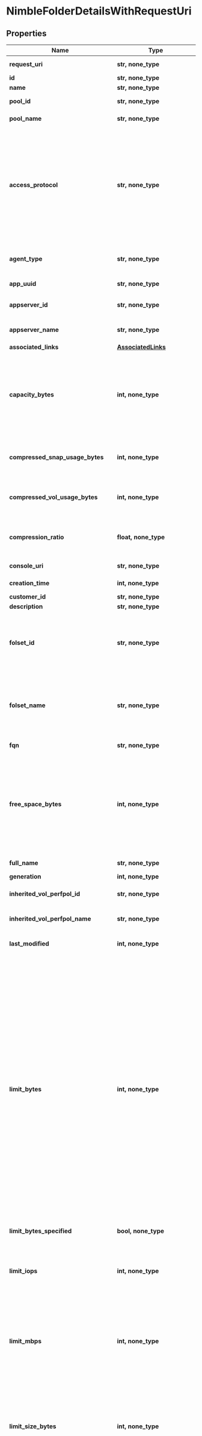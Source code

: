 # NimbleFolderDetailsWithRequestUri


## Properties
Name | Type | Description | Notes
------------ | ------------- | ------------- | -------------
**request_uri** | **str, none_type** | requestUri for detailed folder object | [optional] 
**id** | **str, none_type** | Identifier of the folder. | [optional] 
**name** | **str, none_type** | Name of the folder. | [optional] 
**pool_id** | **str, none_type** | ID of the pool where the folder resides. | [optional] 
**pool_name** | **str, none_type** | Name of the pool where the folder resides. | [optional] 
**access_protocol** | **str, none_type** | Access protocol of the folder. This attribute is used by the VASA Provider to determine the access protocol of the bind request. If not specified in the creation request, it will be the access protocol supported by the group. If the group supports multiple protocols, the default will be Fibre Channel. This field is meaningful only to VVol folder. Possible values: &#39;iscsi&#39;, &#39;fc&#39;. | [optional] 
**agent_type** | **str, none_type** | External management agent type. Possible values: &#39;none&#39;, &#39;smis&#39;, &#39;vvol&#39;, &#39;openstack&#39;. | [optional] 
**app_uuid** | **str, none_type** | Application identifier of the folder. | [optional] 
**appserver_id** | **str, none_type** | Identifier of the application server associated with the folder. | [optional] 
**appserver_name** | **str, none_type** | Name of the application server associated with the folder. | [optional] 
**associated_links** | [**AssociatedLinks**](AssociatedLinks.md) |  | [optional] 
**capacity_bytes** | **int, none_type** | Capacity of the folder in bytes. If the folder&#39;s size has a usage limit, capacity_bytes will be the folder&#39;s usage limit. If the folder&#39;s size does not have a usage limit, capacity_bytes will be the pool&#39;s capacity. This field is meaningful only when the usage_valid attribute is true. | [optional] 
**compressed_snap_usage_bytes** | **int, none_type** | Compressed usage of snapshots in the folder. This field is meaningful only when the usage_valid attribute is true. | [optional] 
**compressed_vol_usage_bytes** | **int, none_type** | Compressed usage of volumes in the folder. This field is meaningful only when the usage_valid attribute is true. | [optional] 
**compression_ratio** | **float, none_type** | Compression savings for the folder expressed as ratio. This field is meaningful only when the usage_valid attribute is true. | [optional] 
**console_uri** | **str, none_type** | consoleUri for detailed storage object | [optional] 
**creation_time** | **int, none_type** | Time when this folder was created. | [optional] 
**customer_id** | **str, none_type** | customerId | [optional] 
**description** | **str, none_type** | Text description of folder. | [optional] 
**folset_id** | **str, none_type** | Identifier of the folder set associated with the folder. Only VVol folder can be associated with the folder set. The folder and the containing folder set must be associated with the same application server. | [optional] 
**folset_name** | **str, none_type** | Name of the folder set associated with the folder. Only VVol folder can be associated with the folder set. The folder and the containing folder set must be associated with the same application server. | [optional] 
**fqn** | **str, none_type** | Fully qualified name of folder in the pool. | [optional] 
**free_space_bytes** | **int, none_type** | Free space in the folder in bytes. If the folder has a usage limit, free_space_bytes will be the folder&#39;s free space (the folder&#39;s usage limit minus the folder&#39;s space usage). If the folder does not have a usage limit, free_space_bytes will be the pool&#39;s free space. This field is meaningful only when the usage_valid attribute is true. | [optional] 
**full_name** | **str, none_type** | Fully qualified name of folder in the group. | [optional] 
**generation** | **int, none_type** | generation | [optional] 
**inherited_vol_perfpol_id** | **str, none_type** | Identifier of the default performance policy for a newly created volume. | [optional] 
**inherited_vol_perfpol_name** | **str, none_type** | Name of the default performance policy for a newly created volume. | [optional] 
**last_modified** | **int, none_type** | Identifier of the default performance policy for a newly created volume. | [optional] 
**limit_bytes** | **int, none_type** | Folder limit size in bytes. By default, a folder (except SMIS and VVol types) does not have a limit. If limit_bytes is not specified when a folder is created, or if limit_bytes is set to the largest possible 64-bit signed integer (9223372036854775807), then the folder has no limit. Otherwise, a limit smaller than the capacity of the pool can be set. On output, if the folder has a limit, the limit_bytes_specified attribute will be true and limit_bytes will be the limit. If the folder does not have a limit, the limit_bytes_specified attribute will be false and limit_bytes will be interpreted based on the value of the usage_valid attribute. If the usage_valid attribute is true, limits_byte will be the capacity of the pool. Otherwise, limits_bytes is not meaningful and can be null. SMIS and VVol folders require a size limit. This attribute is superseded by limit_size_bytes. | [optional] 
**limit_bytes_specified** | **bool, none_type** | Indicates whether the folder has a limit. | [optional] 
**limit_iops** | **int, none_type** | IOPS limit for this folder. If limit_iops is not specified when a folder is created, or if limit_iops is set to -1, then the folder has no IOPS limit. IOPS limit should be in range [256, 4294967294] or -1 for unlimited. | [optional] 
**limit_mbps** | **int, none_type** | Throughput limit for this folder in MB/s. If limit_mbps is not specified when a folder is created, or if limit_mbps is set to -1, then the folder has no throughput limit. MBPS limit should be in range [1, 4294967294] or -1 for unlimited. | [optional] 
**limit_size_bytes** | **int, none_type** | Folder size limit in bytes. If limit_size_bytes is not specified when a folder is created, or if limit_size_bytes is set to -1, then the folder has no limit. Otherwise, a limit smaller than the capacity of the pool can be set. Folders with an agent_type of &#39;smis&#39; or &#39;vvol&#39; must have a size limit. | [optional] 
**num_snapcolls** | **int, none_type** | Number of snapshot collections inside the folder. This attribute is deprecated and has no meaningful value. | [optional] 
**num_snaps** | **int, none_type** | Number of snapshots inside the folder. This attribute is deprecated and has no meaningful value. | [optional] 
**overdraft_limit_pct** | **int, none_type** | Amount of space to consider as overdraft range for this folder as a percentage of folder used limit. Valid values are from 0% - 200%. This is the limit above the folder usage limit beyond which enforcement action(volume offline/non-writable) is issued. | [optional] 
**provisioned_bytes** | **int, none_type** | Sum of provisioned size of volumes in the folder. | [optional] 
**provisioned_limit_size_bytes** | **int, none_type** | Limit on the provisioned size of volumes in a folder. If provisioned_limit_size_bytes is not specified when a folder is created, or if provisioned_limit_size_bytes is set to -1, then the folder has no provisioned size limit. | [optional] 
**resource_uri** | **str, none_type** | Link to the object URI | [optional] 
**search_name** | **str, none_type** | Name of folder used for object search. | [optional] 
**snap_compression_ratio** | **float, none_type** | Identifier of the default performance policy for a newly created volume. | [optional] 
**tenant_id** | **str, none_type** | Tenant ID of the folder. This is used to determine what tenant context the folder belongs to. | [optional] 
**type** | **str, none_type** | type | [optional] 
**uncompressed_snap_usage_bytes** | **int, none_type** | Uncompressed usage of snapshots in the folder. This field is meaningful only when the usage_valid attribute is true. | [optional] 
**uncompressed_vol_usage_bytes** | **int, none_type** | Uncompressed usage of volumes in the folder. This field is meaningful only when the usage_valid attribute is true. | [optional] 
**unused_reserve_bytes** | **str, none_type** | Unused reserve of volumes in the folder in bytes. This field is meaningful only when the usage_valid attribute is true. | [optional] 
**unused_snap_reserve_bytes** | **int, none_type** | Unused reserve of snapshots of volumes in the folder in bytes. This field is meaningful only when the usage_valid attribute is true. | [optional] 
**usage_bytes** | **int, none_type** | Sum of mapped usage and snapshot uncompressed usage of volumes in the folder. | [optional] 
**usage_valid** | **bool, none_type** | Indicate whether the space usage attributes of folder are valid. | [optional] 
**vol_compression_ratio** | **float, none_type** | Compression ratio of volumes in the folder. This field is meaningful only when the usage_valid attribute is true. | [optional] 
**volume_list** | [**[NimbleVolumeSummary], none_type**](NimbleVolumeSummary.md) | List of volumes contained by the folder. | [optional] 
**volume_mapped_bytes** | **int, none_type** | Sum of mapped usage of volumes in the folder. | [optional] 
**any string name** | **bool, date, datetime, dict, float, int, list, str, none_type** | any string name can be used but the value must be the correct type | [optional]

[[Back to Model list]](../README.md#documentation-for-models) [[Back to API list]](../README.md#documentation-for-api-endpoints) [[Back to README]](../README.md)


